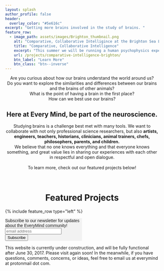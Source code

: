 ```yaml
---
layout: splash
author_profile: false
header:
  overlay_color: "#5e616c"
excerpt: "Getting more brains involved in the study of brains. "
feature_row:
  - image_path: assets/images/Brighton_thumbnail.png
    alt: "Comparative, Collaborative Intelligince at the Brighton Sea Life Center"
    title: "Comparative, Collaborative Intelligence"
    excerpt: "This summer we will be running a human psychophysics experiment as part of an exhibit at the Brighton Sea Life Center about comparative intelligence research. You can contribute to this project both at the Sea Life Center or online!"
    url: /projects/comparative-intelligence-brighton/
    btn_label: "Learn More"
    btn_class: "btn--inverse"
---
```

<p style="text-align: center;">Are you curious about how our brains understand the world around us? <br/>Do you want to explore the similarities and differences between our brains and the brains of other animals? <br/>What is the point of having a brain in the first place? <br/>How can we best use our brains? </p>

<h2 style="text-align: center;"> Here at Every Mind, be part of the neuroscience. </h2>

<p style="text-align: center;">Studying brains is a challenge best met with many tools. We want to collaborate with not only professional science researchers, but also <b>artists, engineers, teachers, historians, clinicians, animal trainers, chefs, philosophers, parents, and children.</b> <br/>We believe that no one knows everything and that everyone knows something, and great value lies in sharing our experiences with each other in respectful and open dialogue.<br/><br/>To learn more, check out our featured projects below! <br/><br/><br/></p>

<h1 style="text-align: center;"> Featured Projects </h1>

{% include feature_row type="left" %}

<!-- Begin MailChimp Signup Form -->
<link href="//cdn-images.mailchimp.com/embedcode/horizontal-slim-10_7.css" rel="stylesheet" type="text/css">
<style type="text/css">
	#mc_embed_signup{background:#f2f2f2; clear:left; font:14px Oxygen,Helvetica,Arial,sans-serif; width:50%;}
	/* Add your own MailChimp form style overrides in your site stylesheet or in this style block.
	   We recommend moving this block and the preceding CSS link to the HEAD of your HTML file. */
</style>
<div id="mc_embed_signup">
<form action="//online.us16.list-manage.com/subscribe/post?u=eb2472695fd6c8a6c2291c528&amp;id=322b339266" method="post" id="mc-embedded-subscribe-form" name="mc-embedded-subscribe-form" class="validate" target="_blank" novalidate>
    <div id="mc_embed_signup_scroll">
	<label for="mce-EMAIL">Subscribe to our newsletter for updates about the EveryMind community!</label>
	<input type="email" value="" name="EMAIL" class="email" id="mce-EMAIL" placeholder="email address" required>
    <!-- real people should not fill this in and expect good things - do not remove this or risk form bot signups-->
    <div style="position: absolute; left: -5000px;" aria-hidden="true"><input type="text" name="b_eb2472695fd6c8a6c2291c528_322b339266" tabindex="-1" value=""></div>
    <div class="clear"><input type="submit" value="Subscribe" name="subscribe" id="mc-embedded-subscribe" class="button"></div>
    </div>
</form>
</div>

<!--End mc_embed_signup-->

This website is currently under construction, and will be fully functional after June 30, 2017. Please visit again soon! In the meanwhile, if you have questions, comments, concerns, or ideas, feel free to email us at everymind at protonmail dot com. 
